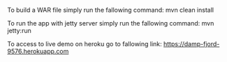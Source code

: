 To build a WAR file simply run the fallowing command:
    mvn clean install

To run the app with jetty server simply run the fallowing command:
    mvn jetty:run

To access to live demo on heroku go to fallowing link:
    https://damp-fjord-9576.herokuapp.com